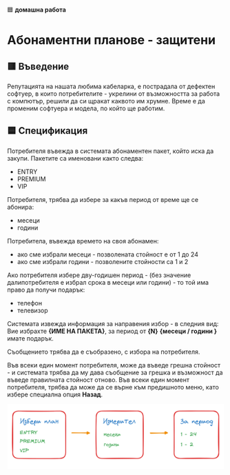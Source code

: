 🟦 **домашна работа**
# Абонаментни планове - защитени

## 🟥 Въведение
Репутацията на нашата любима кабеларка, е пострадала от дефектен софтуер, в които потребителите - укрелини от възможността за работа с компютър, решили да си щракат каквото им хрумне. Време е да променим софтуера и модела, по който ще работим.

## 🟦 Спецификация

Потребителя въвежда в системата абонаментен пакет, който иска да закупи. Пакетите са именовани както следва:
- ENTRY
- PREMIUM
- VIP

Потребителя, трябва да избере за какъв период от време ще се абонира:
- месеци
- години

Потребитела, въвежда времето на своя абонамен:
- ако сме избрали месеци - позволената стойност е от 1 до 24
- ако сме избрали години - позволените стойности са 1 и 2

Ако потребителя избере дву-годишен период - (без значение далипотребителя е избрал срока в месеци или години) - то той има право да получи подарък:
- телефон
- телевизор

Системата извежда информация за направения избор - в следния вид:
Вие избрахте **{ИМЕ НА ПАКЕТА}**, за период от **{N}** **{месеци / години }** имате подарък. 

Съобщението трябва да е съобразено, с избора на потребителя.


Във всеки един момент потребителя, може да въведе грешна стойност - и системата трябва да му дава съобщение за грешка и възможност да въведе правилната стойност отново.
Във всеки един момент потребителя, трябва да може да се върне към предишното меню, като избере специална опция **Назад**. 

![](2024-06-17-22-35-47.png)